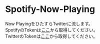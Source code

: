 # Spotify-Now-Playing
Now PlayingをひたすらTwitterに流します。  
SpotifyのTokenは[ここ](https://developer.spotify.com/console/get-users-currently-playing-track/)から取得してください。  
TwitterのTokenは[ここ](https://developer.twitter.com/en.html)から取得してください。
